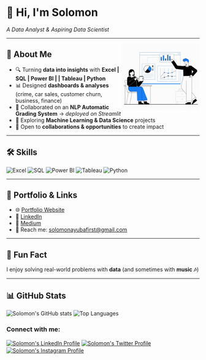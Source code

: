 # 👋 Hi, I'm Solomon

 *A Data Analyst & Aspiring Data Scientist*

---

<p>
<span>
  <img align="right" src="assets/Data Analytics Solomon Ayuba GitHub.gif" alt="Solomon Ayuba Analysis =" width="40%" />
</span>
<p>

## 🚀 About Me
- 🔍 Turning **data into insights** with **Excel | SQL | Power BI | | Tableau | Python**
- 📊 Designed **dashboards & analyses** (crime, car sales, customer churn, business, finance)
- 🤖 Collaborated on an **NLP Automatic Grading System** → *deployed on Streamlit*
- 🌱 Exploring **Machine Learning & Data Science** projects
- 🤝 Open to **collaborations & opportunities** to create impact

---

## 🛠️ Skills
![Excel](https://img.shields.io/badge/Excel-217346?style=for-the-badge&logo=microsoft-excel&logoColor=white)
![SQL](https://img.shields.io/badge/SQL-336791?style=for-the-badge&logo=postgresql&logoColor=white)
![Power BI](https://img.shields.io/badge/Power%20BI-F2C811?style=for-the-badge&logo=power-bi&logoColor=black)
![Tableau](https://img.shields.io/badge/Tableau-E97627?style=for-the-badge&logo=tableau&logoColor=white)
![Python](https://img.shields.io/badge/Python-3776AB?style=for-the-badge&logo=python&logoColor=white)

---

## 📂 Portfolio & Links
- 🌐 [Portfolio Website](https://www.datascienceportfol.io/solomonayubafirst)
- 💼 [LinkedIn](https://www.linkedin.com/in/solomonayuba/)
- 📝 [Medium](https://medium.com/@solomonayubafirst)
- 📧 Reach me: [solomonayubafirst@gmail.com](solomonayubafirst@gmail.com)

---

## 🎵 Fun Fact
I enjoy solving real-world problems with **data** (and sometimes with **music 🎶**)

---

## 📊 GitHub Stats
![Solomon's GitHub stats](https://github-readme-stats.vercel.app/api?username=SolomonAyuba&show_icons=true&theme=radical)
![Top Languages](https://github-readme-stats.vercel.app/api/top-langs/?username=SolomonAyuba&layout=compact&theme=radical)

</p>
<h3 align="left">Connect with me:</h3>
<p align="left">
  <a href="https://www.linkedin.com/in/solomonayuba" target="blank"><img align="center"
      src="https://raw.githubusercontent.com/rahuldkjain/github-profile-readme-generator/master/src/images/icons/Social/linked-in-alt.svg"
      alt="Solomon's LinkedIn Profile" height="30" width="40" /></a>
<a href="https://https://x.com/sowlbrown" target="blank"><img align="center"
      src="https://raw.githubusercontent.com/rahuldkjain/github-profile-readme-generator/master/src/images/icons/Social/twitter.svg"
      alt="Solomon's Twitter Profile" height="30" width="40" /></a>
  <a href="https://https://www.instagram.com/sowl_brown/" target="blank"><img align="center"
      src="https://raw.githubusercontent.com/rahuldkjain/github-profile-readme-generator/master/src/images/icons/Social/instagram.svg"
      alt="Solomon's Instagram Profile" height="30" width="40" /></a>
</p>
